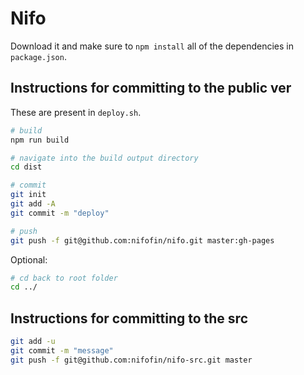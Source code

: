 # Nifo

Download it and make sure to `npm install` all of the dependencies in `package.json`.

## Instructions for committing to the public ver
These are present in `deploy.sh`.
```bash
# build
npm run build
```

```bash
# navigate into the build output directory
cd dist
```

```bash
# commit
git init
git add -A
git commit -m "deploy"
```

```bash
# push
git push -f git@github.com:nifofin/nifo.git master:gh-pages
```
Optional:
```bash
# cd back to root folder
cd ../
```

## Instructions for committing to the src
```bash
git add -u
git commit -m "message"
git push -f git@github.com:nifofin/nifo-src.git master
```
